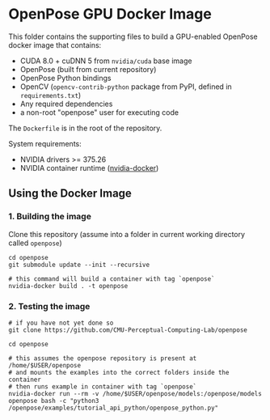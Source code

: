 # OpenPose GPU Docker Image

This folder contains the supporting files to build a GPU-enabled OpenPose docker image that contains:

* CUDA 8.0 + cuDNN 5 from `nvidia/cuda` base image
* OpenPose (built from current repository)
* OpenPose Python bindings
* OpenCV (`opencv-contrib-python` package from PyPI, defined in `requirements.txt`)
* Any required dependencies
* a non-root "openpose" user for executing code

The `Dockerfile` is in the root of the repository.

System requirements:

* NVIDIA drivers >= 375.26
* NVIDIA container runtime ([nvidia-docker](https://github.com/NVIDIA/nvidia-docker))

## Using the Docker Image

### 1. Building the image

Clone this repository (assume into a folder in current working directory called `openpose`)

```
cd openpose
git submodule update --init --recursive

# this command will build a container with tag `openpose`
nvidia-docker build . -t openpose
```

### 2. Testing the image

```
# if you have not yet done so
git clone https://github.com/CMU-Perceptual-Computing-Lab/openpose

cd openpose

# this assumes the openpose repository is present at /home/$USER/openpose
# and mounts the examples into the correct folders inside the container
# then runs example in container with tag `openpose`
nvidia-docker run --rm -v /home/$USER/openpose/models:/openpose/models openpose bash -c "python3 /openpose/examples/tutorial_api_python/openpose_python.py"
```